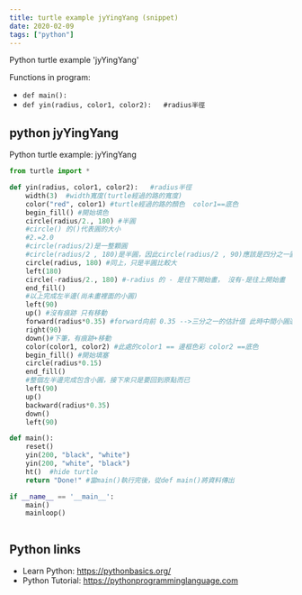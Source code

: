 ```yaml
---
title: turtle example jyYingYang (snippet)
date: 2020-02-09
tags: ["python"]
---
```

Python turtle example 'jyYingYang'

Functions in program: 
* `def main():`
* `def yin(radius, color1, color2):   #radius半徑`

## python jyYingYang

Python turtle example: jyYingYang

```python
from turtle import * 

def yin(radius, color1, color2):   #radius半徑
    width(3)  #width寬度(turtle經過的路的寬度)
    color("red", color1) #turtle經過的路的顏色  color1==底色
    begin_fill() #開始填色
    circle(radius/2., 180) #半圓  
	#circle() 的()代表圓的大小  
	#2.=2.0 
	#circle(radius/2)是一整顆圓  
	#circle(radius/2 , 180)是半圓，因此circle(radius/2 , 90)應該是四分之一圓，以此類推
    circle(radius, 180) #同上，只是半圓比較大
    left(180)
    circle(-radius/2., 180) #-radius 的 - 是往下開始畫， 沒有-是往上開始畫
    end_fill()
	#以上完成左半邊(尚未畫裡面的小圓)
    left(90)
    up() #沒有痕跡 只有移動
    forward(radius*0.35) #forward向前 0.35 -->三分之一的估計值 此時中間小圓還是黑色
    right(90)
    down()#下筆，有痕跡+移動
    color(color1, color2) #此處的color1 == 邊框色彩 color2 ==底色
    begin_fill() #開始填塞
    circle(radius*0.15)
    end_fill()
    #整個左半邊完成包含小圓，接下來只是要回到原點而已
    left(90)
    up()
    backward(radius*0.35)
    down()
    left(90)

def main():
    reset() 
    yin(200, "black", "white")
    yin(200, "white", "black")
    ht()  #hide turtle
    return "Done!" #當main()執行完後，從def main()將資料傳出

if __name__ == '__main__':
    main()
    mainloop()



```

## Python links

- Learn Python: https://pythonbasics.org/
- Python Tutorial: https://pythonprogramminglanguage.com
